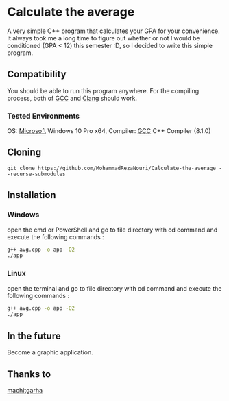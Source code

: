 # Calculate the average
A very simple C++ program that calculates your GPA for your convenience.
It always took me a long time to figure out whether or not I would be conditioned (GPA < 12) this semester :D,
so I decided to write this simple program.

## Compatibility
You should be able to run this program anywhere. For the compiling process, both of [GCC](https://gcc.gnu.org/) and [Clang](https://clang.llvm.org/) should work.
### Tested Environments
OS:  [Microsoft](https://www.microsoft.com/uk-ua/) Windows 10 Pro x64, Compiler: [GCC](https://gcc.gnu.org/) C++ Compiler (8.1.0)

## Cloning
```
git clone https://github.com/MohammadRezaNouri/Calculate-the-average --recurse-submodules
```

## Installation
### Windows
open the cmd or PowerShell and go to file directory with cd command and execute the following commands :
```bash
g++ avg.cpp -o app -O2
./app
```
### Linux
open the terminal and go to file directory with cd command and execute the following commands :
```bash
g++ avg.cpp -o app -O2
./app
```

## In the future
Become a graphic application.

## Thanks to
[machitgarha](https://github.com/machitgarha)
